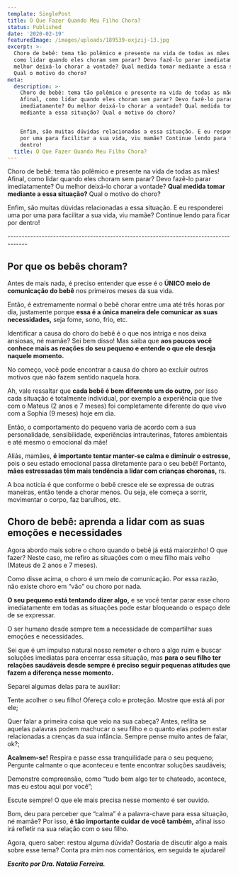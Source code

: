 ```yaml
---
template: SinglePost
title: O Que Fazer Quando Meu Filho Chora?
status: Published
date: '2020-02-19'
featuredImage: /images/uploads/189539-oxjzij-13.jpg
excerpt: >-
  Choro de bebê: tema tão polêmico e presente na vida de todas as mães! Afinal,
  como lidar quando eles choram sem parar? Devo fazê-lo parar imediatamente? Ou
  melhor deixá-lo chorar a vontade? Qual medida tomar mediante a essa situação?
  Qual o motivo do choro? 
meta:
  description: >-
    Choro de bebê: tema tão polêmico e presente na vida de todas as mães!
    Afinal, como lidar quando eles choram sem parar? Devo fazê-lo parar
    imediatamente? Ou melhor deixá-lo chorar a vontade? Qual medida tomar
    mediante a essa situação? Qual o motivo do choro? 


    Enfim, são muitas dúvidas relacionadas a essa situação. E eu responderei uma
    por uma para facilitar a sua vida, viu mamãe? Continue lendo para ficar por
    dentro!
  title: O Que Fazer Quando Meu Filho Chora?
---
```

Choro de bebê: tema tão polêmico e presente na vida de todas as mães! Afinal, como lidar quando eles choram sem parar? Devo fazê-lo parar imediatamente? Ou melhor deixá-lo chorar a vontade? **Qual medida tomar mediante a essa situação?** Qual o motivo do choro? 

Enfim, são muitas dúvidas relacionadas a essa situação. E eu responderei uma por uma para facilitar a sua vida, viu mamãe? Continue lendo para ficar por dentro!

\-------------------------------------------------------------------------------------

## Por que os bebês choram?

Antes de mais nada, é preciso entender que esse é o **ÚNICO meio de comunicação do bebê** nos primeiros meses da sua vida. 

Então, é extremamente normal o bebê chorar entre uma até três horas por dia, justamente porque **essa é a única maneira dele comunicar as suas necessidades,** seja fome, sono, frio, etc. 

Identificar a causa do choro do bebê é o que nos intriga e nos deixa ansiosas, né mamãe? Sei bem disso! Mas saiba que **aos poucos você conhece mais as reações do seu pequeno e entende o que ele deseja naquele momento.**

No começo, você pode encontrar a causa do choro ao excluir outros motivos que não fazem sentido naquela hora. 

Ah, vale ressaltar que **cada bebê é bem diferente um do outro,** por isso cada situação é totalmente individual, por exemplo a experiência que tive com o Mateus (2 anos e 7 meses) foi completamente diferente do que vivo com a Sophia (9 meses) hoje em dia. 

Então, o comportamento do pequeno varia de acordo com a sua personalidade, sensibilidade, experiências intrauterinas, fatores ambientais e até mesmo o emocional da mãe! 

Aliás, mamães, **é importante tentar manter-se calma e diminuir o estresse,** pois o seu estado emocional passa diretamente para o seu bebê! Portanto, **mães estressadas têm mais tendência a lidar com crianças choronas,** rs. 

A boa notícia é que conforme o bebê cresce ele se expressa de outras maneiras, então tende a chorar menos. Ou seja, ele começa a sorrir, movimentar o corpo, faz barulhos, etc. 

## Choro de bebê: aprenda a lidar com as suas emoções e necessidades

Agora abordo mais sobre o choro quando o bebê já está maiorzinho! O que fazer? Neste caso, me refiro as situações com o meu filho mais velho (Mateus de 2 anos e 7 meses). 

Como disse acima, o choro é um meio de comunicação. Por essa razão, não existe choro em “vão” ou choro por nada. 

**O seu pequeno está tentando dizer algo,** e se você tentar parar esse choro imediatamente em todas as situações pode estar bloqueando o espaço dele de se expressar. 

O ser humano desde sempre tem a necessidade de compartilhar suas emoções e necessidades. 

Sei que é um impulso natural nosso remeter o choro a algo ruim e buscar soluções imediatas para encerrar essa situação, mas **para o seu filho ter relações saudáveis desde sempre é preciso seguir pequenas atitudes que fazem a diferença nesse momento.** 

Separei algumas delas para te auxiliar: 

Tente acolher o seu filho! Ofereça colo e proteção. Mostre que está ali por ele;

Quer falar a primeira coisa que veio na sua cabeça? Antes, reflita se aquelas palavras podem machucar o seu filho e o quanto elas podem estar relacionadas a crenças da sua infância. Sempre pense muito antes de falar, ok?;

**Acalmem-se!** Respira e passe essa tranquilidade para o seu pequeno; Pergunte calmante o que aconteceu e tente encontrar soluções saudáveis;

Demonstre compreensão, como “tudo bem algo ter te chateado, acontece, mas eu estou aqui por você”;

Escute sempre! O que ele mais precisa nesse momento é ser ouvido.

Bom, deu para perceber que “calma” é a palavra-chave para essa situação, né mamãe? Por isso, **é tão importante cuidar de você também,** afinal isso irá refletir na sua relação com o seu filho.

Agora, quero saber: restou alguma dúvida? Gostaria de discutir algo a mais sobre esse tema? Conta pra mim nos comentários, em seguida te ajudarei!


_**Escrito por Dra. Natalia Ferreira.**_
